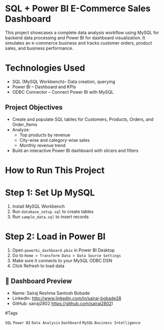 # SQL + Power BI E-Commerce Sales Dashboard

This project showcases a complete data analysis workflow using MySQL for backend data processing and Power BI for dashboard visualization. It simulates an e-commerce business and tracks customer orders, product sales, and business performance.


# Technologies Used

- SQL (MySQL Workbench)– Data creation, querying
- Power BI – Dashboard and KPIs
- ODBC Connector – Connect Power BI with MySQL



##  Project Objectives

- Create and populate SQL tables for Customers, Products, Orders, and Order_Items
- Analyze:
  - Top products by revenue
  - City-wise and category-wise sales
  - Monthly revenue trend
- Build an interactive Power BI dashboard with slicers and filters


# How to Run This Project

# Step 1: Set Up MySQL

1. Install MySQL Workbench
2. Run `database_setup.sql` to create tables
3. Run `sample_data.sql` to insert records

# Step 2: Load in Power BI

1. Open `powerbi_dashboard.pbix` in Power BI Desktop
2. Go to `Home > Transform Data > Data Source Settings`
3. Make sure it connects to your MySQL ODBC DSN
4. Click Refresh to load data

## 📸 Dashboard Preview



- Name: Sairaj Reshma Santosh Bobade
- LinkedIn: http://www.linkedin.com/in/sairaj-bobade28
- GitHub: sairaj2802 https://github.com/sairaj2802)

#Tags

`SQL` `Power BI` `Data Analysis` `Dashboard` `MySQL` `Business Intelligence`



